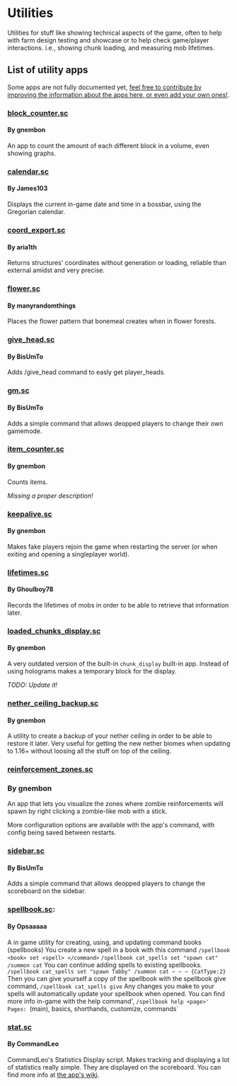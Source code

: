 # Utilities

Utilities for stuff like showing technical aspects of the game, often to help with farm design testing and showcase or to help check game/player interactions.
i.e., showing chunk loading, and measuring mob lifetimes.

## List of utility apps

Some apps are not fully documented yet, [feel free to contribute by improving the information about the apps here, or even add your own ones!](https://github.com/gnembon/scarpet/edit/master/programs/utilities/README.md).

### [block_counter.sc](https://github.com/gnembon/scarpet/blob/master/programs/utilities/block_counter.sc)
#### By gnembon

An app to count the amount of each different block in a volume, even showing graphs.

### [calendar.sc](https://github.com/gnembon/scarpet/commits/master/programs/utilities/calendar.sc)
#### By James103

Displays the current in-game date and time in a bossbar, using the Gregorian calendar.

### [coord_export.sc](https://github.com/gnembon/scarpet/commits/master/programs/utilities/coord_export.sc)
#### By aria1th

Returns structures' coordinates without generation or loading, reliable than external amidst and very precise.

### [flower.sc](https://github.com/gnembon/scarpet/blob/master/programs/utilities/flower.sc)
#### By manyrandomthings

Places the flower pattern that bonemeal creates when in flower forests.

### [give_head.sc](https://github.com/gnembon/scarpet/blob/master/programs/utilities/give_head.sc)
#### By BisUmTo

Adds /give_head command to easly get player_heads.

### [gm.sc](https://github.com/gnembon/scarpet/blob/master/programs/utilities/gm.sc)
#### By BisUmTo

Adds a simple command that allows deopped players to change their own gamemode.

### [item_counter.sc](https://github.com/gnembon/scarpet/blob/master/programs/utilities/item_counter.sc)
#### By gnembon

Counts items.

_Missing a proper description!_

### [keepalive.sc](https://github.com/gnembon/scarpet/blob/master/programs/utilities/keepalive.sc)
#### By gnembon

Makes fake players rejoin the game when restarting the server (or when exiting and opening a singleplayer world).

### [lifetimes.sc](https://github.com/gnembon/scarpet/blob/master/programs/utilities/lifetimes.sc)
#### By Ghoulboy78

Records the lifetimes of mobs in order to be able to retrieve that information later.

### [loaded_chunks_display.sc](https://github.com/gnembon/scarpet/blob/master/programs/utilities/loaded_chunks_display.sc)
#### By gnembon

A very outdated version of the built-in `chunk_display` built-in app. Instead of using holograms makes a temporary block
for the display.

_TODO: Update it!_

### [nether_ceiling_backup.sc](https://github.com/gnembon/scarpet/blob/master/programs/utilities/nether_ceiling_backup.sc)
#### By gnembon

A utility to create a backup of your nether ceiling in order to be able to restore it later. Very useful for getting the 
new nether biomes when updating to 1.16+ without loosing all the stuff on top of the ceiling.

### [reinforcement_zones.sc](https://github.com/gnembon/scarpet/blob/master/programs/utilities/reinforcement_zones.sc)
### By gnembon

An app that lets you visualize the zones where zombie reinforcements will spawn by right clicking a zombie-like mob with a stick.

More configuration options are available with the app's command, with config being saved between restarts.

### [sidebar.sc](https://github.com/gnembon/scarpet/blob/master/programs/utilities/sidebar.sc)
#### By BisUmTo

Adds a simple command that allows deopped players to change the scoreboard on the sidebar.

### [spellbook.sc](https://github.com/gnembon/scarpet/blob/master/programs/utilities/spellbook.sc):
#### By Opsaaaaa

A in game utility for creating, using, and updating command books (spellbooks)
You create a new spell in a book with this command
`/spellbook <book> set <spell> </command>` 
`/spellbook cat_spells set "spawn cat" /summon cat`
You can continue adding spells to existing spellbooks. 
`/spellbook cat_spells set "spawn Tabby" /summon cat ~ ~ ~ {CatType:2}`
Then you can give yourself a copy of the spellbook with the spellbook give command,
`/spellbook cat_spells give`
Any changes you make to your spells will automatically update your spellbook when opened.
You can find more info in-game with the help command',
`/spellbook help <page>' Pages: `(main), basics, shorthands, customize, commands`

### [stat.sc](https://github.com/gnembon/scarpet/blob/master/programs/utilities/stat.sc)
#### By CommandLeo

CommandLeo's Statistics Display script. Makes tracking and displaying a lot of statistics really simple.
They are displayed on the scoreboard. You can find more info at [the app's wiki](https://github.com/CommandLeo/scarpet/wiki/Statistic-Display).
